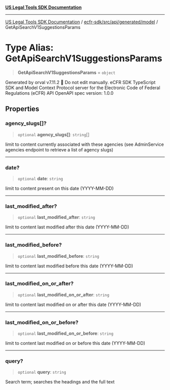 [**US Legal Tools SDK Documentation**](../../../../../../README.md)

***

[US Legal Tools SDK Documentation](../../../../../../README.md) / [ecfr-sdk/src/api/generated/model](../README.md) / GetApiSearchV1SuggestionsParams

# Type Alias: GetApiSearchV1SuggestionsParams

> **GetApiSearchV1SuggestionsParams** = `object`

Generated by orval v7.11.2 🍺
Do not edit manually.
eCFR SDK
TypeScript SDK and Model Context Protocol server for the Electronic Code of Federal Regulations (eCFR) API
OpenAPI spec version: 1.0.0

## Properties

### agency\_slugs\[\]?

> `optional` **agency\_slugs\[\]**: `string`[]

limit to content currently associated with these agencies (see AdminService agencies endpoint to retrieve a list of agency slugs)

***

### date?

> `optional` **date**: `string`

limit to content present on this date (YYYY-MM-DD)

***

### last\_modified\_after?

> `optional` **last\_modified\_after**: `string`

limit to content last modified after this date (YYYY-MM-DD)

***

### last\_modified\_before?

> `optional` **last\_modified\_before**: `string`

limit to content last modified before this date (YYYY-MM-DD)

***

### last\_modified\_on\_or\_after?

> `optional` **last\_modified\_on\_or\_after**: `string`

limit to content last modified on or after this date (YYYY-MM-DD)

***

### last\_modified\_on\_or\_before?

> `optional` **last\_modified\_on\_or\_before**: `string`

limit to content last modified on or before this date (YYYY-MM-DD)

***

### query?

> `optional` **query**: `string`

Search term; searches the headings and the full text

